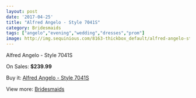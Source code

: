 ```yaml
---
layout: post
date: '2017-04-25'
title: "Alfred Angelo - Style 7041S"
category: Bridesmaids
tags: ["angelo","evening","wedding","dresses","prom"]
image: http://img.sequinious.com/8163-thickbox_default/alfred-angelo-style-7041s.jpg
---
```

Alfred Angelo - Style 7041S

On Sales: **$239.99**
<a href="https://www.sequinious.com/bridesmaids/3433-alfred-angelo-style-7041s.html"><amp-img layout="responsive" width="600" height="600" src="//img.sequinious.com/8163-thickbox_default/alfred-angelo-style-7041s.jpg" alt="Alfred Angelo - Style 7041S 0" /></a>

Buy it: [Alfred Angelo - Style 7041S](https://www.sequinious.com/bridesmaids/3433-alfred-angelo-style-7041s.html "Alfred Angelo - Style 7041S")

View more: [Bridesmaids](https://www.sequinious.com/3-bridesmaids "Bridesmaids")